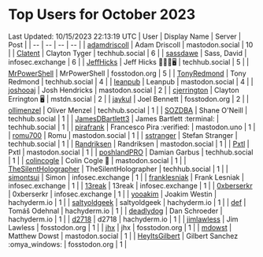 # Top Users for October 2023
Last Updated: 10/15/2023 22:13:19 UTC
| User | Display Name | Server | Post |
| -- | -- | -- | -- |
| [adamdriscoll](https://mastodon.social/@adamdriscoll) | Adam Driscoll | mastodon.social | 10 |
| [Clatent](https://techhub.social/@Clatent) | Clayton Tyger | techhub.social | 6 |
| [sassdawe](https://infosec.exchange/@sassdawe) | Sass, David | infosec.exchange | 6 |
| [JeffHicks](https://techhub.social/@JeffHicks) | Jeff Hicks 🐶🎼🍷🖥️ | techhub.social | 5 |
| [MrPowerShell](https://fosstodon.org/@MrPowerShell) | MrPowerShell | fosstodon.org | 5 |
| [TonyRedmond](https://techhub.social/@TonyRedmond) | Tony Redmond | techhub.social | 4 |
| [leanpub](https://mastodon.social/@leanpub) | Leanpub | mastodon.social | 4 |
| [joshooaj](https://mastodon.social/@joshooaj) | Josh Hendricks | mastodon.social | 2 |
| [cjerrington](https://mstdn.social/@cjerrington) | Clayton Errington 🖥️ | mstdn.social | 2 |
| [jaykul](https://fosstodon.org/@jaykul) | Joel Bennett | fosstodon.org | 2 |
| [ollimenzel](https://techhub.social/@ollimenzel) | Oliver Menzel | techhub.social | 1 |
| [SOZDBA](https://techhub.social/@SOZDBA) | Shane O'Neill | techhub.social | 1 |
| [JamesDBartlett3](https://techhub.social/@JamesDBartlett3) | James Bartlett :terminal: | techhub.social | 1 |
| [pirafrank](https://mastodon.uno/@pirafrank) | Francesco Pira :verified: | mastodon.uno | 1 |
| [romu700](https://mastodon.social/@romu700) | Romu | mastodon.social | 1 |
| [sstranger](https://techhub.social/@sstranger) | Stefan Stranger | techhub.social | 1 |
| [Randriksen](https://mastodon.social/@Randriksen) | Randriksen | mastodon.social | 1 |
| [Pxtl](https://mastodon.social/@Pxtl) | Pxtl | mastodon.social | 1 |
| [poshlandPRO](https://techhub.social/@poshlandPRO) | Damian Garbus | techhub.social | 1 |
| [colincogle](https://mastodon.social/@colincogle) | Colin Cogle 🔵 | mastodon.social | 1 |
| [TheSilentHolographer](https://techhub.social/@TheSilentHolographer) | TheSilentHolographer | techhub.social | 1 |
| [simontsui](https://infosec.exchange/@simontsui) | Simon | infosec.exchange | 1 |
| [franklesniak](https://infosec.exchange/@franklesniak) | Frank Lesniak | infosec.exchange | 1 |
| [13reak](https://infosec.exchange/@13reak) | 13reak | infosec.exchange | 1 |
| [0xberserkr](https://infosec.exchange/@0xberserkr) | 0xberserkr | infosec.exchange | 1 |
| [yooakim](https://hachyderm.io/@yooakim) | Joakim Westin | hachyderm.io | 1 |
| [saltyoldgeek](https://hachyderm.io/@saltyoldgeek) | saltyoldgeek | hachyderm.io | 1 |
| [def](https://hachyderm.io/@def) | Tomáš Odehnal | hachyderm.io | 1 |
| [deadlydog](https://hachyderm.io/@deadlydog) | Dan Schroeder | hachyderm.io | 1 |
| [d2718](https://hachyderm.io/@d2718) | d2718 | hachyderm.io | 1 |
| [jimlawless](https://fosstodon.org/@jimlawless) | Jim Lawless | fosstodon.org | 1 |
| [jhx](https://fosstodon.org/@jhx) | jhx | fosstodon.org | 1 |
| [mdowst](https://mastodon.social/@mdowst) | Matthew Dowst | mastodon.social | 1 |
| [HeyItsGilbert](https://fosstodon.org/@HeyItsGilbert) | Gilbert Sanchez :omya_windows: | fosstodon.org | 1 |
